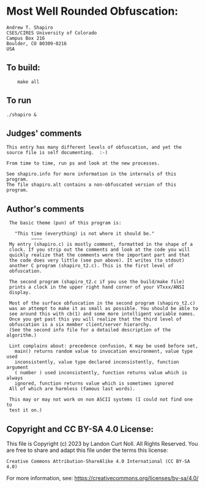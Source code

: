 # Most Well Rounded Obfuscation:

	Andrew T. Shapiro
	CSES/CIRES University of Colorado
	Campus Box 216
	Boulder, CO 80309-0216
	USA

## To build:

        make all

## To run

	./shapiro &

## Judges' comments

    This entry has many different levels of obfuscation, and yet the
    source file is self documenting.  :-)

    From time to time, run ps and look at the new processes.

    See shapiro.info for more information in the internals of this program.
    The file shapiro.alt contains a non-obfuscated version of this program.

## Author's comments

     The basic theme (pun) of this program is:
     
       "This time (everything) is not where it should be."
             ~~~~
     My entry (shapiro.c) is mostly comment, formatted in the shape of a 
     clock. If you strip out the comments and look at the code you will 
     quickly realize that the comments were the important part and that 
     the code does very little (see pun above). It writes (to stdout) 
     another C program (shapiro_t2.c). This is the first level of 
     obfuscation.
     
     The second program (shapiro_t2.c if you use the build/make file) 
     prints a clock in the upper right hand corner of your VTxxx/ANSI 
     display. 
     
     Most of the surface obfuscation in the second program (shapiro_t2.c) 
     was an attempt to make it as small as possible. You should be able to 
     see around this with cb(1) and some more intelligent variable names. 
     Once you get past this you will realize that the third level of 
     obfuscation is a six member client/server hierarchy. 
     (See the second info file for a detailed description of the algorithm.)
     
     Lint complains about: precedence confusion, K may be used before set,
       main() returns random value to invocation environment, value type used 
       inconsistently, value type declared inconsistently, function argument 
       ( number ) used inconsistently, function returns value which is always 
       ignored, function returns value which is sometimes ignored
     All of which are harmless (famous last words). 
     
     This may or may not work on non ASCII systems (I could not find one to
     test it on.)

## Copyright and CC BY-SA 4.0 License:

This file is Copyright (c) 2023 by Landon Curt Noll.  All Rights Reserved.
You are free to share and adapt this file under the terms this license:

    Creative Commons Attribution-ShareAlike 4.0 International (CC BY-SA 4.0)

For more information, see: https://creativecommons.org/licenses/by-sa/4.0/
